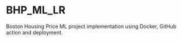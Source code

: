 # BHP_ML_LR
Boston Housing Price ML project implementation using Docker, GitHub action and deployment.
